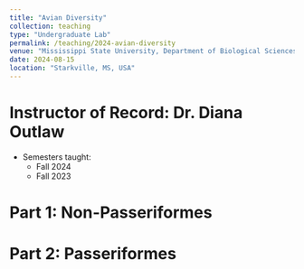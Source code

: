 ```yaml
---
title: "Avian Diversity"
collection: teaching
type: "Undergraduate Lab"
permalink: /teaching/2024-avian-diversity
venue: "Mississippi State University, Department of Biological Sciences"
date: 2024-08-15
location: "Starkville, MS, USA"
---
```

Instructor of Record: Dr. Diana Outlaw
======
* Semesters taught:
  * Fall 2024
  * Fall 2023
 
Part 1: Non-Passeriformes
======

Part 2: Passeriformes
======

